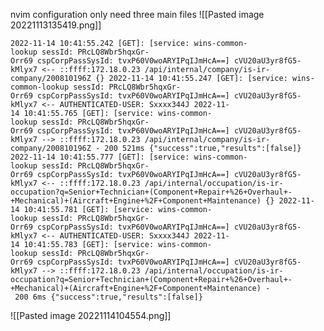 nvim configuration
only need three main files
![[Pasted image 20221113135419.png]]

`2022-11-14 10:41:55.242 [GET]: [service: wins-common-lookup sessId: PRcLQ8Wbr5hqxGr-Orr69 cspCorpPassSysId: tvxP60V0woARYIPqIJmHcA==] cVU20aU3yr8fG5-kMlyx7 <-- ::ffff:172.18.0.23 /api/internal/company/is-ir-company/200810196Z {}
2022-11-14 10:41:55.247 [GET]: [service: wins-common-lookup sessId: PRcLQ8Wbr5hqxGr-Orr69 cspCorpPassSysId: tvxP60V0woARYIPqIJmHcA==] cVU20aU3yr8fG5-kMlyx7 <-- AUTHENTICATED-USER: Sxxxx344J
2022-11-14 10:41:55.765 [GET]: [service: wins-common-lookup sessId: PRcLQ8Wbr5hqxGr-Orr69 cspCorpPassSysId: tvxP60V0woARYIPqIJmHcA==] cVU20aU3yr8fG5-kMlyx7 --> ::ffff:172.18.0.23 /api/internal/company/is-ir-company/200810196Z - 200 521ms {"success":true,"results":[false]}
2022-11-14 10:41:55.777 [GET]: [service: wins-common-lookup sessId: PRcLQ8Wbr5hqxGr-Orr69 cspCorpPassSysId: tvxP60V0woARYIPqIJmHcA==] cVU20aU3yr8fG5-kMlyx7 <-- ::ffff:172.18.0.23 /api/internal/occupation/is-ir-occupation?q=Senior+Technician+(Component+Repair+%26+Overhaul+-+Mechanical)+(Aircraft+Engine+%2F+Component+Maintenance) {}
2022-11-14 10:41:55.781 [GET]: [service: wins-common-lookup sessId: PRcLQ8Wbr5hqxGr-Orr69 cspCorpPassSysId: tvxP60V0woARYIPqIJmHcA==] cVU20aU3yr8fG5-kMlyx7 <-- AUTHENTICATED-USER: Sxxxx344J
2022-11-14 10:41:55.783 [GET]: [service: wins-common-lookup sessId: PRcLQ8Wbr5hqxGr-Orr69 cspCorpPassSysId: tvxP60V0woARYIPqIJmHcA==] cVU20aU3yr8fG5-kMlyx7 --> ::ffff:172.18.0.23 /api/internal/occupation/is-ir-occupation?q=Senior+Technician+(Component+Repair+%26+Overhaul+-+Mechanical)+(Aircraft+Engine+%2F+Component+Maintenance) - 200 6ms {"success":true,"results":[false]}`

![[Pasted image 20221114104554.png]]